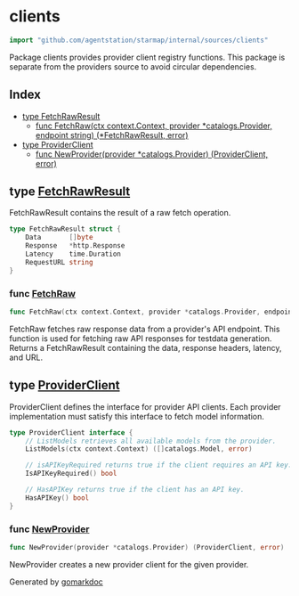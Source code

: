 <!-- gomarkdoc:embed:start -->

<!-- Code generated by gomarkdoc. DO NOT EDIT -->

# clients

```go
import "github.com/agentstation/starmap/internal/sources/clients"
```

Package clients provides provider client registry functions. This package is separate from the providers source to avoid circular dependencies.

## Index

- [type FetchRawResult](<#FetchRawResult>)
  - [func FetchRaw\(ctx context.Context, provider \*catalogs.Provider, endpoint string\) \(\*FetchRawResult, error\)](<#FetchRaw>)
- [type ProviderClient](<#ProviderClient>)
  - [func NewProvider\(provider \*catalogs.Provider\) \(ProviderClient, error\)](<#NewProvider>)


<a name="FetchRawResult"></a>
## type [FetchRawResult](<https://github.com/agentstation/starmap/blob/master/internal/sources/clients/provider.go#L56-L61>)

FetchRawResult contains the result of a raw fetch operation.

```go
type FetchRawResult struct {
    Data       []byte
    Response   *http.Response
    Latency    time.Duration
    RequestURL string
}
```

<a name="FetchRaw"></a>
### func [FetchRaw](<https://github.com/agentstation/starmap/blob/master/internal/sources/clients/provider.go#L66>)

```go
func FetchRaw(ctx context.Context, provider *catalogs.Provider, endpoint string) (*FetchRawResult, error)
```

FetchRaw fetches raw response data from a provider's API endpoint. This function is used for fetching raw API responses for testdata generation. Returns a FetchRawResult containing the data, response headers, latency, and URL.

<a name="ProviderClient"></a>
## type [ProviderClient](<https://github.com/agentstation/starmap/blob/master/internal/sources/clients/provider.go#L25-L34>)

ProviderClient defines the interface for provider API clients. Each provider implementation must satisfy this interface to fetch model information.

```go
type ProviderClient interface {
    // ListModels retrieves all available models from the provider.
    ListModels(ctx context.Context) ([]catalogs.Model, error)

    // isAPIKeyRequired returns true if the client requires an API key.
    IsAPIKeyRequired() bool

    // HasAPIKey returns true if the client has an API key.
    HasAPIKey() bool
}
```

<a name="NewProvider"></a>
### func [NewProvider](<https://github.com/agentstation/starmap/blob/master/internal/sources/clients/provider.go#L37>)

```go
func NewProvider(provider *catalogs.Provider) (ProviderClient, error)
```

NewProvider creates a new provider client for the given provider.

Generated by [gomarkdoc](<https://github.com/princjef/gomarkdoc>)


<!-- gomarkdoc:embed:end -->